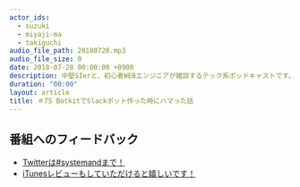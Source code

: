 ```yaml
---
actor_ids:
  - suzuki
  - miyaji-ma
  - takiguchi
audio_file_path: 20180728.mp3
audio_file_size: 0
date: 2018-07-28 00:00:00 +0900
description: 中堅SIerと、初心者WEBエンジニアが雑談するテック系ポッドキャストです。
duration: "00:00"
layout: article
title: ＃75 BotkitでSlackボット作った時にハマった話
---
```

## 番組へのフィードバック
* [Twitterは#systemandまで！](https://twitter.com/search?q=%23systemand)
* [iTunesレビューもしていただけると嬉しいです！](https://itunes.apple.com/jp/podcast/systemand-online/id1205168408?mt=2)

